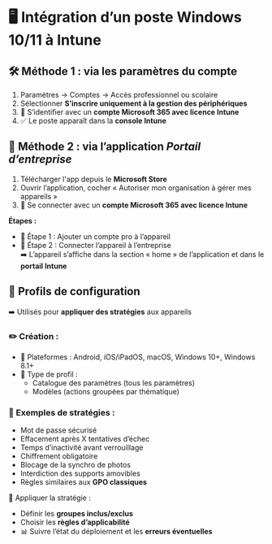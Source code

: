 # **🖥️ Intégration d’un poste Windows 10/11 à Intune**

## **🛠️ Méthode 1 : via les paramètres du compte**

1.  Paramètres → Comptes → Accès professionnel ou scolaire
2.  Sélectionner **S’inscrire uniquement à la gestion des périphériques**
3.  🔐 S’identifier avec un **compte Microsoft 365 avec licence Intune**
4.  ✅ Le poste apparaît dans la **console Intune**

## **📱 Méthode 2 : via l’application *Portail d’entreprise***

1.  Télécharger l'app depuis le **Microsoft Store**
2.  Ouvrir l’application, cocher « Autoriser mon organisation à gérer mes appareils »
3.  🔐 Se connecter avec un **compte Microsoft 365 avec licence Intune**

**Étapes :**

- 🔹 Étape 1 : Ajouter un compte pro à l’appareil
- 🔹 Étape 2 : Connecter l’appareil à l’entreprise  
  ➡️ L’appareil s’affiche dans la section « home » de l’application et dans le **portail Intune**



## **🧾 Profils de configuration**

➡️ Utilisés pour **appliquer des stratégies** aux appareils

### **✏️ Création :**

- 📱 Plateformes : Android, iOS/iPadOS, macOS, Windows 10+, Windows 8.1+
- 🧰 Type de profil :
  - Catalogue des paramètres (tous les paramètres)
  - Modèles (actions groupées par thématique)

### **🔐 Exemples de stratégies :**

- Mot de passe sécurisé
- Effacement après X tentatives d’échec
- Temps d’inactivité avant verrouillage
- Chiffrement obligatoire
- Blocage de la synchro de photos
- Interdiction des supports amovibles
- Règles similaires aux **GPO classiques**

📌 Appliquer la stratégie :

- Définir les **groupes inclus/exclus**
- Choisir les **règles d’applicabilité**
- 📊 Suivre l’état du déploiement et les **erreurs éventuelles**



